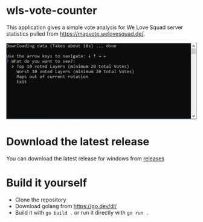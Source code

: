 # wls-vote-counter

This application gives a simple vote analysis for We Love Squad server statistics pulled from https://mapvote.welovesquad.de/.

![application preview](docs/application_preview.png)

# Download the latest release

You can download the latest release for windows from [releases](https://github.com/xEtarusx/wls-vote-counter/releases) 

# Build it yourself

* Clone the repository
* Download golang from https://go.dev/dl/
* Build it with ```go build .``` or run it directly with ```go run .```